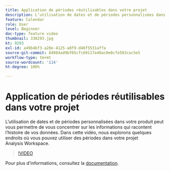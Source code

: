 ```yaml
---
title: Application de périodes réutilisables dans votre projet
description: L’utilisation de dates et de périodes personnalisées dans votre produit peut vous permettre de vous concentrer sur les informations qui racontent l’histoire de vos données. Dans cette vidéo, nous explorons quelques endroits où vous pouvez utiliser des périodes dans votre projet Analysis Workspace.
feature: Calendar
role: User
level: Beginner
doc-type: feature video
thumbnail: 338293.jpg
kt: 9293
exl-id: a49b4bf3-a28e-4125-a8f9-d46f5531affa
source-git-commit: 84984ad9bf65cfc69117e40ac0e0cfe503cac5e5
workflow-type: tm+mt
source-wordcount: '114'
ht-degree: 100%

---
```


# Application de périodes réutilisables dans votre projet

L’utilisation de dates et de périodes personnalisées dans votre produit peut vous permettre de vous concentrer sur les informations qui racontent l’histoire de vos données. Dans cette vidéo, nous explorons quelques endroits où vous pouvez utiliser des périodes dans votre projet Analysis Workspace.

>[!VIDEO](https://video.tv.adobe.com/v/338293/?quality=12&learn=on)

Pour plus dʼinformations, consultez la [documentation](https://experienceleague.adobe.com/docs/analytics/analyze/analysis-workspace/components/calendar-date-ranges/calendar.html?lang=fr).
